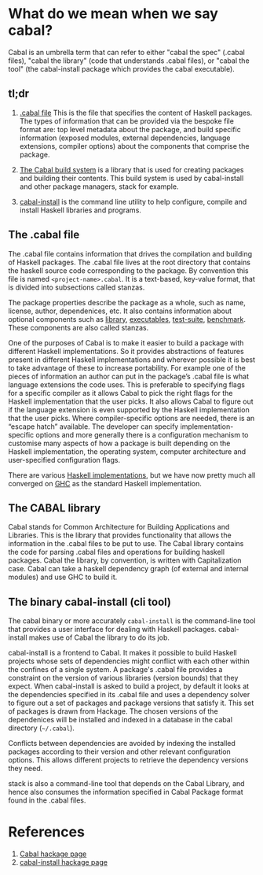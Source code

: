 # What do we mean when we say cabal?

Cabal is an umbrella term that can refer to either "cabal the spec" (.cabal
files), "cabal the library" (code that understands .cabal files), or "cabal the
tool" (the cabal-install package which provides the cabal executable).

## tl;dr

1. [.cabal file](#the-cabal-file) This is the file that specifies the content of
   Haskell packages. The types of information that can be provided via the
   bespoke file format are: top level metadata about the package, and build
   specific information (exposed modules, external dependencies, language
   extensions, compiler options) about the components that comprise the package.

2. [The Cabal build system](#the-cabal-library) is a library that is used for
   creating packages and building their contents. This build system is used by
   cabal-install and other package managers, stack for example.

3. [cabal-install](#the-binary-cabal-install-cli-tool) is the command line
   utility to help configure, compile and install Haskell libraries and
   programs.

## The .cabal file

The .cabal file contains information that drives the compilation and building of
Haskell packages. The .cabal file lives at the root directory that contains the
haskell source code corresponding to the package. By convention this file is
named `<project-name>.cabal`. It is a text-based, key-value format, that is
divided into subsections called stanzas.

The package properties describe the package as a whole, such as name, license,
author, dependenices, etc. It also contains information about optional
components such as [library](../new_to_cabal/06_first_cabal_library.md),
[executables](../new_to_cabal/07_first_cabal_executable.md),
[test-suite](../leveling_up/02_first_cabal_test-suite.md),
[benchmark](src/leveling_up/03_first_cabal_benchmark.md). These components are
also called stanzas.

One of the purposes of Cabal is to make it easier to build a package with
different Haskell implementations. So it provides abstractions of features
present in different Haskell implementations and wherever possible it is best to
take advantage of these to increase portability. For example one of the pieces
of information an author can put in the package’s .cabal file is what language
extensions the code uses. This is preferable to specifying flags for a specific
compiler as it allows Cabal to pick the right flags for the Haskell
implementation that the user picks. It also allows Cabal to figure out if the
language extension is even supported by the Haskell implementation that the user
picks. Where compiler-specific options are needed, there is an “escape hatch”
available. The developer can specify implementation-specific options and more
generally there is a configuration mechanism to customise many aspects of how a
package is built depending on the Haskell implementation, the operating system,
computer architecture and user-specified configuration flags.

There are various
[Haskell implementations](https://wiki.haskell.org/Implementations), but we have
now pretty much all converged on [GHC](https://www.haskell.org/ghc/) as the
standard Haskell implementation.

## The CABAL library

Cabal stands for Common Architecture for Building Applications and Libraries.
This is the library that provides functionality that allows the information in
the .cabal files to be put to use. The Cabal library contains the code for
parsing .cabal files and operations for building haskell packages. Cabal the
library, by convention, is written with Capitalization case. Cabal can take a
haskell dependency graph (of external and internal modules) and use GHC to build
it.

## The binary cabal-install (cli tool)

The cabal binary or more accurately `cabal-install` is the command-line tool
that provides a user interface for dealing with Haskell packages. cabal-install
makes use of Cabal the library to do its job.

cabal-install is a frontend to Cabal. It makes it possible to build Haskell
projects whose sets of dependencies might conflict with each other within the
confines of a single system. A package's .cabal file provides a constraint on
the version of various libraries (version bounds) that they expect. When
cabal-install is asked to build a project, by default it looks at the
dependencies specified in its .cabal file and uses a dependency solver to figure
out a set of packages and package versions that satisfy it. This set of packages
is drawn from Hackage. The chosen versions of the dependenices will be installed
and indexed in a database in the cabal directory (`~/.cabal`).

Conflicts between dependencies are avoided by indexing the installed packages
according to their version and other relevant configuration options. This allows
different projects to retrieve the dependency versions they need.

stack is also a command-line tool that depends on the Cabal Library, and hence
also consumes the information specified in Cabal Package format found in the
.cabal files.

# References

1. [Cabal hackage page](https://hackage.haskell.org/package/Cabal)
2. [cabal-install hackage page](https://hackage.haskell.org/package/cabal-install)

